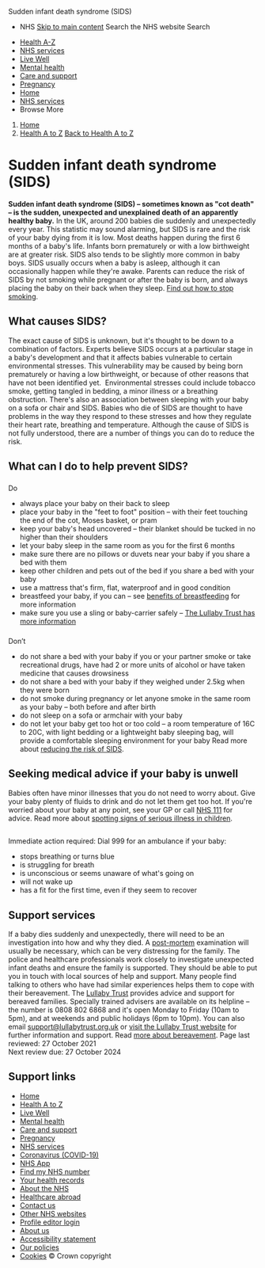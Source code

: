 
Sudden infant death syndrome (SIDS)
 - NHS
[Skip to main content](#maincontent)
Search the NHS website
Search
* [Health A-Z](/conditions/)
* [NHS services](/nhs-services/)
* [Live Well](/live-well/)
* [Mental health](/mental-health/)
* [Care and support](/conditions/social-care-and-support-guide/)
* [Pregnancy](/pregnancy/)
* [Home](/)
* [NHS services](/nhs-services/)
* Browse
 More
1. [Home](/)
2. [Health A to Z](/conditions/)
[Back to 
 Health A to Z](/conditions/) 
# Sudden infant death syndrome (SIDS)
**Sudden infant death syndrome (SIDS) – sometimes known as "cot death" – is the sudden, unexpected and unexplained death of an apparently healthy baby.**
In the UK, around 200 babies die suddenly and unexpectedly every year. This statistic may sound alarming, but SIDS is rare and the risk of your baby dying from it is low.
Most deaths happen during the first 6 months of a baby's life. Infants born prematurely or with a low birthweight are at greater risk. SIDS also tends to be slightly more common in baby boys.
SIDS usually occurs when a baby is asleep, although it can occasionally happen while they're awake.
Parents can reduce the risk of SIDS by not smoking while pregnant or after the baby is born, and always placing the baby on their back when they sleep.
[Find out how to stop smoking](/pregnancy/keeping-well/stop-smoking/).
## What causes SIDS?
The exact cause of SIDS is unknown, but it's thought to be down to a combination of factors.
Experts believe SIDS occurs at a particular stage in a baby's development and that it affects babies vulnerable to certain environmental stresses.
This vulnerability may be caused by being born prematurely or having a low birthweight, or because of other reasons that have not been identified yet. 
Environmental stresses could include tobacco smoke, getting tangled in bedding, a minor illness or a breathing obstruction. There's also an association between sleeping with your baby on a sofa or chair and SIDS.
Babies who die of SIDS are thought to have problems in the way they respond to these stresses and how they regulate their heart rate, breathing and temperature.
Although the cause of SIDS is not fully understood, there are a number of things you can do to reduce the risk.
## What can I do to help prevent SIDS?
### 
 Do
* always place your baby on their back to sleep
* place your baby in the "feet to foot" position – with their feet touching the end of the cot, Moses basket, or pram
* keep your baby's head uncovered – their blanket should be tucked in no higher than their shoulders
* let your baby sleep in the same room as you for the first 6 months
* make sure there are no pillows or duvets near your baby if you share a bed with them
* keep other children and pets out of the bed if you share a bed with your baby
* use a mattress that's firm, flat, waterproof and in good condition
* breastfeed your baby, if you can – see [benefits of breastfeeding](https://www.nhs.uk/conditions/pregnancy-and-baby/benefits-breastfeeding/) for more information
* make sure you use a sling or baby-carrier safely – [The Lullaby Trust has more information](https://www.lullabytrust.org.uk/safer-sleep-advice/swaddling-slings/)
### 
 Don’t
* do not share a bed with your baby if you or your partner smoke or take recreational drugs, have had 2 or more units of alcohol or have taken medicine that causes drowsiness
* do not share a bed with your baby if they weighed under 2.5kg when they were born
* do not smoke during pregnancy or let anyone smoke in the same room as your baby – both before and after birth
* do not sleep on a sofa or armchair with your baby
* do not let your baby get too hot or too cold – a room temperature of 16C to 20C, with light bedding or a lightweight baby sleeping bag, will provide a comfortable sleeping environment for your baby
Read more about [reducing the risk of SIDS](https://www.nhs.uk/conditions/pregnancy-and-baby/reducing-risk-cot-death/).
## Seeking medical advice if your baby is unwell
Babies often have minor illnesses that you do not need to worry about. Give your baby plenty of fluids to drink and do not let them get too hot.
If you're worried about your baby at any point, see your GP or call [NHS 111](https://www.nhs.uk/using-the-nhs/nhs-services/urgent-and-emergency-care/nhs-111/) for advice.
Read more about [spotting signs of serious illness in children](/conditions/pregnancy-and-baby/spotting-signs-serious-illness/).
## 
Immediate action required: Dial 999 for an ambulance if your baby:
* stops breathing or turns blue
* is struggling for breath
* is unconscious or seems unaware of what's going on
* will not wake up
* has a fit for the first time, even if they seem to recover
## Support services
If a baby dies suddenly and unexpectedly, there will need to be an investigation into how and why they died. A [post-mortem](/conditions/post-mortem/) examination will usually be necessary, which can be very distressing for the family.
The police and healthcare professionals work closely to investigate unexpected infant deaths and ensure the family is supported. They should be able to put you in touch with local sources of help and support.
Many people find talking to others who have had similar experiences helps them to cope with their bereavement.
The [Lullaby Trust](https://www.lullabytrust.org.uk) provides advice and support for bereaved families. Specially trained advisers are available on its helpline – the number is 0808 802 6868 and it's open Monday to Friday (10am to 5pm), and at weekends and public holidays (6pm to 10pm).
You can also email [support@lullabytrust.org.uk](mailto:support@lullabytrust.org.uk) or [visit the Lullaby Trust website](https://www.lullabytrust.org.uk/bereavement-support) for further information and support.
Read [more about bereavement](https://www.nhs.uk/conditions/stress-anxiety-depression/coping-with-bereavement/).
 Page last reviewed: 27 October 2021  
 Next review due: 27 October 2024
 
## Support links
* [Home](/)
* [Health A to Z](/conditions/)
* [Live Well](/live-well/)
* [Mental health](/mental-health/)
* [Care and support](/conditions/social-care-and-support-guide/)
* [Pregnancy](/pregnancy/)
* [NHS services](/nhs-services/)
* [Coronavirus (COVID-19)](/conditions/coronavirus-covid-19/)
* [NHS App](/nhs-app/)
* [Find my NHS number](/nhs-services/online-services/find-nhs-number/)
* [Your health records](/using-the-nhs/about-the-nhs/your-health-records/)
* [About the NHS](/using-the-nhs/about-the-nhs/)
* [Healthcare abroad](/using-the-nhs/healthcare-abroad/apply-for-a-free-uk-global-health-insurance-card-ghic/)
* [Contact us](/contact-us/)
* [Other NHS websites](/nhs-sites/)
* [Profile editor login](/our-policies/profile-editor-login/)
* [About us](/about-us/)
* [Accessibility statement](/accessibility-statement/)
* [Our policies](/our-policies/)
* [Cookies](/our-policies/cookies-policy/)
© Crown copyright

